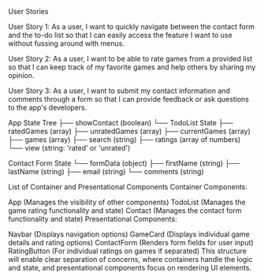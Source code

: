 User Stories

User Story 1: As a user, I want to quickly navigate between the contact form and the to-do list so that I can easily access the feature I want to use without fussing around with menus.

User Story 2: As a user, I want to be able to rate games from a provided list so that I can keep track of my favorite games and help others by sharing my opinion.

User Story 3: As a user, I want to submit my contact information and comments through a form so that I can provide feedback or ask questions to the app's developers.

App State Tree
├── showContact (boolean)
└── TodoList State
├── ratedGames (array)
├── unratedGames (array)
├── currentGames (array)
├── games (array)
├── search (string)
├── ratings (array of numbers)
└── view (string: 'rated' or 'unrated')

Contact Form State
└── formData (object)
├── firstName (string)
├── lastName (string)
├── email (string)
└── comments (string)

List of Container and Presentational Components
Container Components:

App (Manages the visibility of other components)
TodoList (Manages the game rating functionality and state)
Contact (Manages the contact form functionality and state)
Presentational Components:

Navbar (Displays navigation options)
GameCard (Displays individual game details and rating options)
ContactForm (Renders form fields for user input)
RatingButton (For individual ratings on games if separated)
This structure will enable clear separation of concerns, where containers handle the logic and state, and presentational components focus on rendering UI elements.
